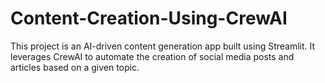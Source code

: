 # Content-Creation-Using-CrewAI
This project is an AI-driven content generation app built using Streamlit. It leverages CrewAI to automate the creation of social media posts and articles based on a given topic. 
